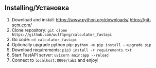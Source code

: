 ## Installing/Установка
1. Download and install: https://www.python.org/downloads/     https://git-scm.com/
2. Clone repository: `git clone https://github.com/wulf1png/calculator_fastapi`
3. Go code: `cd calculator_fastapi`
4. Optionally upgrade python pip: `python -m pip install --upgrade pip`
5. Download requirements: `pip3 install -r requirements.txt`
6. Start FastAPI server: `uvicorn main:app --reload`
7. Connect to `localhost:8000/lab3` and enjoy!
   
